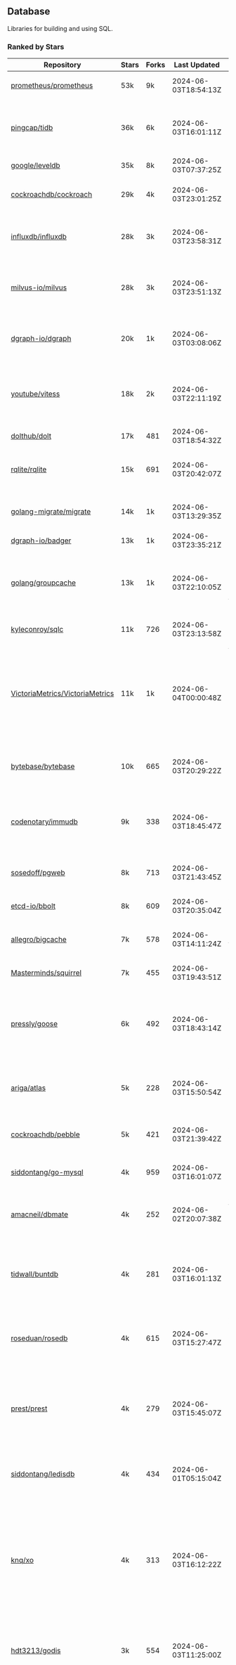 ## Database

Libraries for building and using SQL.

### Ranked by Stars

| Repository | Stars | Forks | Last Updated | Description | 
|------------|-------|-------|--------------|-------------|
| [prometheus/prometheus](https://github.com/prometheus/prometheus) | 53k | 9k | 2024-06-03T18:54:13Z |  Monitoring system and time series database. |
| [pingcap/tidb](https://github.com/pingcap/tidb) | 36k | 6k | 2024-06-03T16:01:11Z |  TiDB is a distributed SQL database. Inspired by the design of Google F1. |
| [google/leveldb](https://github.com/google/leveldb) | 35k | 8k | 2024-06-03T07:37:25Z | key/value database in Go. |
| [cockroachdb/cockroach](https://github.com/cockroachdb/cockroach) | 29k | 4k | 2024-06-03T23:01:25Z |  Scalable, Geo-Replicated, Transactional Datastore. |
| [influxdb/influxdb](https://github.com/influxdb/influxdb) | 28k | 3k | 2024-06-03T23:58:31Z |  Scalable datastore for metrics, events, and real-time analytics. |
| [milvus-io/milvus](https://github.com/milvus-io/milvus) | 28k | 3k | 2024-06-03T23:51:13Z |  Milvus is a vector database for embedding management, analytics and search. |
| [dgraph-io/dgraph](https://github.com/dgraph-io/dgraph) | 20k | 1k | 2024-06-03T03:08:06Z |  Scalable, Distributed, Low Latency, High Throughput Graph Database. |
| [youtube/vitess](https://github.com/youtube/vitess) | 18k | 2k | 2024-06-03T22:11:19Z |  vitess provides servers and tools which facilitate scaling of MySQL databases for large scale web services. |
| [dolthub/dolt](https://github.com/dolthub/dolt) | 17k | 481 | 2024-06-03T18:54:32Z |  Dolt – It's Git for Data. |
| [rqlite/rqlite](https://github.com/rqlite/rqlite) | 15k | 691 | 2024-06-03T20:42:07Z |  The lightweight, distributed, relational database built on SQLite. |
| [golang-migrate/migrate](https://github.com/golang-migrate/migrate) | 14k | 1k | 2024-06-03T13:29:35Z |  Database migrations. CLI and Golang library. |
| [dgraph-io/badger](https://github.com/dgraph-io/badger) | 13k | 1k | 2024-06-03T23:35:21Z |  Fast key-value store in Go. |
| [golang/groupcache](https://github.com/golang/groupcache) | 13k | 1k | 2024-06-03T22:10:05Z |  Groupcache is a caching and cache-filling library, intended as a replacement for memcached in many cases. |
| [kyleconroy/sqlc](https://github.com/kyleconroy/sqlc) | 11k | 726 | 2024-06-03T23:13:58Z |  Generate type-safe code from SQL. |
| [VictoriaMetrics/VictoriaMetrics](https://github.com/VictoriaMetrics/VictoriaMetrics) | 11k | 1k | 2024-06-04T00:00:48Z |  fast, resource-effective and scalable open source time series database. May be used as long-term remote storage for Prometheus. Supports PromQL. |
| [bytebase/bytebase](https://github.com/bytebase/bytebase) | 10k | 665 | 2024-06-03T20:29:22Z |  Safe database schema change and version control for DevOps teams. |
| [codenotary/immudb](https://github.com/codenotary/immudb) | 9k | 338 | 2024-06-03T18:45:47Z |  immudb is a lightweight, high-speed immutable database for systems and applications written in Go. |
| [sosedoff/pgweb](https://github.com/sosedoff/pgweb) | 8k | 713 | 2024-06-03T21:43:45Z |  Web-based PostgreSQL database browser. |
| [etcd-io/bbolt](https://github.com/etcd-io/bbolt) | 8k | 609 | 2024-06-03T20:35:04Z |  An embedded key/value database for Go. |
| [allegro/bigcache](https://github.com/allegro/bigcache) | 7k | 578 | 2024-06-03T14:11:24Z |  Efficient key/value cache for gigabytes of data. |
| [Masterminds/squirrel](https://github.com/Masterminds/squirrel) | 7k | 455 | 2024-06-03T19:43:51Z |  Go library that helps you build SQL queries. |
| [pressly/goose](https://github.com/pressly/goose) | 6k | 492 | 2024-06-03T18:43:14Z |  Database migration tool. You can manage your database's evolution by creating incremental SQL or Go scripts. |
| [ariga/atlas](https://github.com/ariga/atlas) | 5k | 228 | 2024-06-03T15:50:54Z |  A Database Toolkit. A CLI designed to help companies better work with their data. |
| [cockroachdb/pebble](https://github.com/cockroachdb/pebble) | 5k | 421 | 2024-06-03T21:39:42Z |  RocksDB/LevelDB inspired key-value database in Go. |
| [siddontang/go-mysql](https://github.com/siddontang/go-mysql) | 4k | 959 | 2024-06-03T16:01:07Z |  Go toolset to handle MySQL protocol and replication. |
| [amacneil/dbmate](https://github.com/amacneil/dbmate) | 4k | 252 | 2024-06-02T20:07:38Z |  A lightweight, framework-agnostic database migration tool. |
| [tidwall/buntdb](https://github.com/tidwall/buntdb) | 4k | 281 | 2024-06-03T16:01:13Z |  Fast, embeddable, in-memory key/value database for Go with custom indexing and spatial support. |
| [roseduan/rosedb](https://github.com/roseduan/rosedb) | 4k | 615 | 2024-06-03T15:27:47Z |  An embedded k-v database based on LSM+WAL, supports string, list, hash, set, zset. |
| [prest/prest](https://github.com/prest/prest) | 4k | 279 | 2024-06-03T15:45:07Z |  Simplify and accelerate development, ⚡ instant, realtime, high-performance on any Postgres application, existing or new. |
| [siddontang/ledisdb](https://github.com/siddontang/ledisdb) | 4k | 434 | 2024-06-01T05:15:04Z |  Ledisdb is a high performance NoSQL like Redis based on LevelDB. |
| [knq/xo](https://github.com/knq/xo) | 4k | 313 | 2024-06-03T16:12:22Z |  Generate idiomatic Go code for databases based on existing schema definitions or custom queries supporting PostgreSQL, MySQL, SQLite, Oracle, and Microsoft SQL Server. |
| [hdt3213/godis](https://github.com/hdt3213/godis) | 3k | 554 | 2024-06-03T11:25:00Z |  A Golang implemented high-performance Redis server and cluster. |
| [xujiajun/nutsdb](https://github.com/xujiajun/nutsdb) | 3k | 327 | 2024-06-02T11:29:36Z |  Nutsdb is a simple, fast, embeddable, persistent key/value store written in pure Go. It supports fully serializable transactions and many data structures such as list, set, sorted set. |
| [rubenv/sql-migrate](https://github.com/rubenv/sql-migrate) | 3k | 267 | 2024-06-03T01:49:42Z |  Database migration tool. Allows embedding migrations into the application using go-bindata. |
| [lindb/lindb](https://github.com/lindb/lindb) | 3k | 277 | 2024-06-01T00:41:44Z |  LinDB is a scalable, high performance, high availability distributed time series database. |
| [HouzuoGuo/tiedot](https://github.com/HouzuoGuo/tiedot) | 3k | 261 | 2024-05-13T03:34:36Z |  Your NoSQL database powered by Golang. |
| [bluele/gcache](https://github.com/bluele/gcache) | 3k | 266 | 2024-06-02T23:16:45Z |  Cache library with support for expirable Cache, LFU, LRU and ARC. |
| [eko/gocache](https://github.com/eko/gocache) | 2k | 189 | 2024-06-03T01:25:33Z |  A complete Go cache library with multiple stores (memory, memcache, redis, ...), chainable, loadable, metrics cache and more. |
| [doug-martin/goqu](https://github.com/doug-martin/goqu) | 2k | 201 | 2024-05-31T08:22:09Z |  Idiomatic SQL builder and query library. |
| [go-jet/jet](https://github.com/go-jet/jet) | 2k | 108 | 2024-06-03T17:54:37Z |  Framework for writing type-safe SQL queries in Go, with ability to easily convert database query result into desired arbitrary object structure. |
| [muesli/cache2go](https://github.com/muesli/cache2go) | 2k | 515 | 2024-06-03T15:02:51Z |  In-memory key:value cache which supports automatic invalidation based on timeouts. |
| [VictoriaMetrics/fastcache](https://github.com/VictoriaMetrics/fastcache) | 2k | 171 | 2024-06-03T02:25:24Z |  fast thread-safe inmemory cache for big number of entries. Minimizes GC overhead. |
| [flower-corp/lotusdb](https://github.com/flower-corp/lotusdb) | 2k | 175 | 2024-06-02T13:05:59Z |  Fast k/v database compatible with lsm and b+tree. |
| [didi/gendry](https://github.com/didi/gendry) | 2k | 189 | 2024-05-30T13:12:14Z |  Non-invasive SQL builder and powerful data binder. |
| [maypok86/otter](https://github.com/maypok86/otter) | 2k | 35 | 2024-06-03T10:49:05Z |  A high performance lockless cache for Go. Many times faster than Ristretto and friends. |
| [CovenantSQL/CovenantSQL](https://github.com/CovenantSQL/CovenantSQL) | 1k | 151 | 2024-05-29T07:54:59Z |  CovenantSQL is a SQL database on blockchain. |
| [kelindar/column](https://github.com/kelindar/column) | 1k | 56 | 2024-05-29T00:22:02Z |  High-performance, columnar, embeddable in-memory store with bitmap indexing and transactions. |
| [peterbourgon/diskv](https://github.com/peterbourgon/diskv) | 1k | 104 | 2024-06-02T02:49:21Z |  Home-grown disk-backed key-value store. |
| [skeema/skeema](https://github.com/skeema/skeema) | 1k | 111 | 2024-06-02T09:38:42Z |  Pure-SQL schema management system for MySQL, with support for sharding and external online schema change tools. |
| [akrylysov/pogreb](https://github.com/akrylysov/pogreb) | 1k | 89 | 2024-05-27T20:30:38Z |  Embedded key-value store for read-heavy workloads. |
| [Vertamedia/chproxy](https://github.com/Vertamedia/chproxy) | 1k | 253 | 2024-05-30T08:13:52Z |  HTTP proxy for ClickHouse database. |
| [paranoidguy/databunker](https://github.com/paranoidguy/databunker) | 1k | 70 | 2024-05-31T19:35:28Z |  Personally identifiable information (PII) storage service built to comply with GDPR and CCPA. |
| [objectbox/objectbox-go](https://github.com/objectbox/objectbox-go) | 1k | 46 | 2024-06-03T02:54:19Z |  High-performance embedded Object Database (NoSQL) with Go API. |
| [cybertec-postgresql/pg_timetable](https://github.com/cybertec-postgresql/pg_timetable) | 1k | 65 | 2024-06-01T18:19:12Z |  Advanced scheduling for PostgreSQL. |
| [go-gormigrate/gormigrate](https://github.com/go-gormigrate/gormigrate) | 1k | 96 | 2024-05-30T13:51:15Z |  Database schema migration helper for Gorm ORM. |
| [krotik/eliasdb](https://github.com/krotik/eliasdb) | 993 | 49 | 2024-05-22T21:36:34Z |  Dependency-free, transactional graph database with REST API, phrase search and SQL-like query language. |
| [linkedin/goavro](https://github.com/linkedin/goavro) | 957 | 214 | 2024-05-24T13:55:21Z |  A Go package that encodes and decodes Avro data. |
| [couchbase/moss](https://github.com/couchbase/moss) | 947 | 60 | 2024-06-01T22:04:53Z |  Moss is a simple LSM key-value storage engine written in 100% Go. |
| [jellydator/ttlcache](https://github.com/jellydator/ttlcache) | 864 | 114 | 2024-06-03T15:01:46Z |  An in-memory cache with item expiration and generics. |
| [gchaincl/dotsql](https://github.com/gchaincl/dotsql) | 719 | 54 | 2024-06-03T08:58:00Z |  Go library that helps you keep sql files in one place and use them with ease. |
| [go-ozzo/ozzo-dbx](https://github.com/go-ozzo/ozzo-dbx) | 623 | 83 | 2024-05-17T16:44:06Z |  Powerful data retrieval methods as well as DB-agnostic query building capabilities. |
| [ostafen/clover](https://github.com/ostafen/clover) | 618 | 51 | 2024-06-03T13:08:32Z |  A lightweight document-oriented NoSQL database written in pure Golang. |
| [nikepan/clickhouse-bulk](https://github.com/nikepan/clickhouse-bulk) | 465 | 87 | 2024-06-01T14:32:38Z |  Collects small inserts and sends big requests to ClickHouse servers. |
| [jmhodges/levigo](https://github.com/jmhodges/levigo) | 413 | 90 | 2024-05-28T16:59:28Z |  Levigo is a Go wrapper for LevelDB. |
| [rocketlaunchr/dbq](https://github.com/rocketlaunchr/dbq) | 393 | 21 | 2024-05-17T21:00:02Z |  Zero boilerplate database operations for Go. |
| [lqs/sqlingo](https://github.com/lqs/sqlingo) | 375 | 28 | 2024-06-03T04:02:11Z |  A lightweight DSL to build SQL in Go. |
| [recoilme/pudge](https://github.com/recoilme/pudge) | 364 | 33 | 2024-05-31T08:33:42Z |  Fast and simple key/value store written using Go's standard library. |
| [faabiosr/cachego](https://github.com/faabiosr/cachego) | 361 | 24 | 2024-06-01T19:27:40Z |  Golang Cache component for multiple drivers. |
| [HDT3213/rdb](https://github.com/HDT3213/rdb) | 354 | 73 | 2024-05-30T14:34:24Z |  Redis RDB file parser for secondary development and memory analysis. |
| [elgris/sqrl](https://github.com/elgris/sqrl) | 272 | 38 | 2024-05-22T09:36:32Z |  SQL query builder, fork of Squirrel with improved performance. |
| [chrislusf/vasto](https://github.com/chrislusf/vasto) | 259 | 30 | 2024-05-26T01:48:04Z |  A distributed high-performance key-value store. On Disk. Eventual consistent. HA. Able to grow or shrink without service interruption. |
| [Yiling-J/theine-go](https://github.com/Yiling-J/theine-go) | 229 | 12 | 2024-05-31T22:19:25Z |  High performance, near optimal in-memory cache with proactive TTL expiration and generics. |
| [dtm-labs/dtf](https://github.com/dtm-labs/dtf) | 213 | 30 | 2024-04-17T12:13:28Z |  A distributed transaction manager. Support XA, TCC, SAGA, Reliable Messages. |
| [fern4lvarez/piladb](https://github.com/fern4lvarez/piladb) | 204 | 22 | 2024-04-26T23:31:32Z |  Lightweight RESTful database engine based on stack data structures. |
| [bokwoon95/go-structured-query](https://github.com/bokwoon95/go-structured-query) | 195 | 11 | 2023-12-04T23:16:41Z |  Type-safe SQL builder and struct mapper for Go. |
| [knocknote/octillery](https://github.com/knocknote/octillery) | 190 | 30 | 2024-05-17T21:01:27Z |  Go package for sharding databases ( Supports every ORM or raw SQL ). |
| [wesql/wescale](https://github.com/wesql/wescale) | 188 | 8 | 2024-05-31T10:32:56Z |  WeScale is a database proxy designed to enhance the scalability, performance, security, and resilience of your applications. |
| [akyoto/cache](https://github.com/akyoto/cache) | 176 | 21 | 2024-06-03T02:05:04Z |  In-memory key:value store with expiration time, 0 dependencies, <100 LoC, 100% coverage. |
| [lopezator/migrator](https://github.com/lopezator/migrator) | 167 | 18 | 2024-05-10T12:35:59Z |  Dead simple Go database migration library. |
| [arthurkushman/buildsqlx](https://github.com/arthurkushman/buildsqlx) | 152 | 16 | 2024-05-20T04:57:02Z |  Go database query builder library for PostgreSQL. |
| [amit-davidson/LibraDB](https://github.com/amit-davidson/LibraDB) | 151 | 17 | 2024-05-26T18:45:44Z |  LibraDB is a simple database with less than 1000 lines of code for learning. |
| [iwanbk/bcache](https://github.com/iwanbk/bcache) | 147 | 18 | 2024-05-17T07:07:52Z |  Eventually consistent distributed in-memory cache Go library. |
| [GuiaBolso/darwin](https://github.com/GuiaBolso/darwin) | 144 | 34 | 2024-06-03T01:49:44Z |  Database schema evolution library for Go. |
| [leporo/sqlf](https://github.com/leporo/sqlf) | 141 | 12 | 2024-05-24T08:11:15Z |  Fast SQL query builder. |
| [rocketlaunchr/remember-go](https://github.com/rocketlaunchr/remember-go) | 138 | 8 | 2024-04-27T23:46:36Z |  A universal interface for caching slow database queries (backed by redis, memcached, ristretto, or in-memory). |
| [nullism/bqb](https://github.com/nullism/bqb) | 132 | 10 | 2024-05-29T08:09:47Z |  Lightweight and easy to learn query builder. |
| [viney-shih/go-cache](https://github.com/viney-shih/go-cache) | 130 | 9 | 2024-06-02T22:51:11Z |  A flexible multi-layer Go caching library to deal with in-memory and shared cache by adopting Cache-Aside pattern. |
| [galeone/igor](https://github.com/galeone/igor) | 123 | 4 | 2024-04-13T13:55:16Z |  Abstraction layer for PostgreSQL that supports advanced functionality and uses gorm-like syntax. |
| [unit-io/unitdb](https://github.com/unit-io/unitdb) | 118 | 10 | 2024-05-03T13:01:20Z |  Fast timeseries database for IoT, realtime messaging applications. Access unitdb with pubsub over tcp or websocket using github.com/unit-io/unitd application. |
| [erni27/imcache](https://github.com/erni27/imcache) | 117 | 4 | 2024-05-23T07:50:44Z |  A generic in-memory cache Go library. It supports expiration, sliding expiration, max entries limit, eviction callbacks and sharding. |
| [elastic/go-freelru](https://github.com/elastic/go-freelru) | 115 | 9 | 2024-06-03T15:03:39Z | A GC-less, fast and generic LRU hashmap library with optional locking, sharding, eviction and expiration. |
| [sj14/dbbench](https://github.com/sj14/dbbench) | 97 | 17 | 2024-05-29T06:35:15Z |  Database benchmarking tool with support for several databases and scripts. |
| [OrlovEvgeny/go-mcache](https://github.com/OrlovEvgeny/go-mcache) | 94 | 16 | 2024-06-03T15:01:24Z |  Fast in-memory key:value store/cache library. Pointer caches. |
| [cristalhq/builq](https://github.com/cristalhq/builq) | 89 | 3 | 2024-05-08T10:43:34Z |  Easily build SQL queries in Go. |
| [jameycribbs/hare](https://github.com/jameycribbs/hare) | 89 | 10 | 2024-04-28T07:34:10Z |  A simple database management system that stores each table as a text file of line-delimited JSON. |
| [robinjoseph08/go-pg-migrations](https://github.com/robinjoseph08/go-pg-migrations) | 84 | 21 | 2024-01-08T01:51:54Z |  A Go package to help write migrations with go-pg/pg. |
| [sunary/sqlize](https://github.com/sunary/sqlize) | 83 | 10 | 2024-05-21T06:02:50Z |  Database migration generator. Allows generate sql migration from model and existing sql by differ them. |
| [zekroTJA/timedmap](https://github.com/zekroTJA/timedmap) | 70 | 10 | 2024-05-10T07:40:51Z |  Map with expiring key-value pairs. |
| [jamf/regatta](https://github.com/jamf/regatta) | 62 | 5 | 2024-06-03T08:24:19Z |  Fast, simple, geo-distributed KV store built for cloud native era. |
| [liweiyi88/onedump](https://github.com/liweiyi88/onedump) | 60 | 7 | 2024-05-28T14:43:27Z |  Database backup from different drivers to different destinations with one command and configuration. |
| [codingsince1985/couchcache](https://github.com/codingsince1985/couchcache) | 60 | 6 | 2023-06-09T07:54:33Z |  RESTful caching micro-service backed by Couchbase server. |
| [xujiajun/godbal](https://github.com/xujiajun/godbal) | 59 | 29 | 2024-02-03T19:00:49Z |  Database Abstraction Layer (dbal) for go. Support SQL builder and get result easily. |
| [khezen/avro](https://github.com/khezen/avro) | 45 | 10 | 2023-12-26T03:15:31Z |  Discover SQL schemas and convert them to AVRO schemas. Query SQL records into AVRO bytes. |
| [oaStuff/clusteredBigCache](https://github.com/oaStuff/clusteredBigCache) | 44 | 5 | 2023-11-01T01:52:19Z |  BigCache with clustering support and individual item expiration. |
| [floatdrop/2q](https://github.com/floatdrop/2q) | 37 | 4 | 2024-05-14T02:33:56Z |  2Q in-memory cache implementation. |
| [claygod/coffer](https://github.com/claygod/coffer) | 37 | 5 | 2024-02-07T10:47:23Z |  Simple ACID key-value database that supports transactions. |
| [HnH/qry](https://github.com/HnH/qry) | 35 | 6 | 2024-02-27T10:37:40Z |  Tool that generates constants from files with raw SQL queries. |
| [hexdigest/prep](https://github.com/hexdigest/prep) | 32 | 5 | 2024-03-07T22:59:58Z |  Use prepared SQL statements without changing your code. |
| [adlio/schema](https://github.com/adlio/schema) | 30 | 3 | 2024-04-21T18:32:01Z |  Library to embed schema migrations for database/sql-compatible databases inside your Go binaries. |
| [twharmon/gosql](https://github.com/twharmon/gosql) | 30 | 2 | 2024-02-02T19:53:16Z |  SQL Query builder with better null values support. |
| [RichardKnop/go-fixtures](https://github.com/RichardKnop/go-fixtures) | 28 | 11 | 2023-09-08T17:05:02Z |  Django style fixtures for Golang's excellent built-in database/sql library. |
| [codingconcepts/dg](https://github.com/codingconcepts/dg) | 25 | 0 | 2024-05-28T14:59:47Z |  A fast data generator that produces CSV files from generated relational data. |
| [larapulse/migrator](https://github.com/larapulse/migrator) | 25 | 4 | 2024-05-19T07:31:13Z |  MySQL database migrator designed to run migrations to your features and manage database schema update with intuitive go code. |
| [rafaeljesus/tempdb](https://github.com/rafaeljesus/tempdb) | 19 | 3 | 2024-04-18T14:17:05Z |  Key-value store for temporary items. |
| [andizzle/rwdb](https://github.com/andizzle/rwdb) | 18 | 2 | 2023-05-02T21:55:01Z |  rwdb provides read replica capability for multiple database servers setup. |
| [motrboat/hotcoal](https://github.com/motrboat/hotcoal) | 16 | 1 | 2024-05-17T20:58:00Z |  Secure your handcrafted SQL against injection. |
| [muir/libschema](https://github.com/muir/libschema) | 14 | 5 | 2024-01-14T00:02:24Z |  Define your migrations separately in each library. Migrations for open source libraries. MySQL & PostgreSQL. |
| [bartventer/gorm-multitenancy](https://github.com/bartventer/gorm-multitenancy) | 13 | 1 | 2024-06-03T13:28:24Z |  Multi-tenancy support for GORM managed databases. |
| [Kachit/gorm-seeder](https://github.com/Kachit/gorm-seeder) | 13 | 1 | 2024-01-30T11:33:09Z |  Simple database seeder for Gorm ORM. |
| [pupizoid/ormlite](https://github.com/pupizoid/ormlite) | 13 | 3 | 2024-03-06T20:01:55Z |  Lightweight package containing some ORM-like features and helpers for sqlite databases. |
| [twharmon/dynago](https://github.com/twharmon/dynago) | 12 | 0 | 2024-03-26T11:56:26Z |  Simplify working with AWS DynamoDB. |
| [ulovecode/gdcache](https://github.com/ulovecode/gdcache) | 12 | 2 | 2024-01-18T05:02:20Z |  A pure non-intrusive cache library implemented by golang, you can use it to implement your own distributed cache. |
| [lawzava/go-pg-migrate](https://github.com/lawzava/go-pg-migrate) | 10 | 3 | 2024-01-24T05:10:53Z |  CLI-friendly package for go-pg migrations management. |
| [no-src/nscache](https://github.com/no-src/nscache) | 10 | 0 | 2024-06-02T16:41:19Z |  A Go caching framework that supports multiple data source drivers. |
| [cheshir/ttlcache](https://github.com/cheshir/ttlcache) | 9 | 8 | 2023-03-26T17:03:11Z |  In-memory key value storage with TTL for each record. |
| [oracle/coherence-go-client](https://github.com/oracle/coherence-go-client) | 9 | 3 | 2024-06-03T15:03:19Z |  Full implementation of Oracle Coherence cache API for Go applications using gRPC as network transport. |
| [rafaelespinoza/godfish](https://github.com/rafaelespinoza/godfish) | 7 | 1 | 2024-02-19T14:34:49Z |  Database migration manager, works with native query language. Support for cassandra, mysql, postgres, sqlite3. |
| [go-the-way/sg](https://github.com/go-the-way/sg) | 6 | 0 | 2024-05-10T21:55:52Z |  A SQL Gen for generating standard SQLs(supports: CRUD) written in Go. |
| [yuseferi/gocache](https://github.com/yuseferi/gocache) | 5 | 0 | 2024-01-07T00:34:13Z |  A data race free Go ache library with high performance and auto pruge functionality |
| [/](https://github.com/gobuffalo/pop/tree/master/soda) | 0 | 0 | 0001-01-01T00:00:00Z |  Database migration, creation, ORM, etc... for MySQL, PostgreSQL, and SQLite. |

### Ranked by Forks

| Repository | Stars | Forks | Last Updated | Description | 
|------------|-------|-------|--------------|-------------|
| [prometheus/prometheus](https://github.com/prometheus/prometheus) | 53k | 9k | 2024-06-03T18:54:13Z |  Monitoring system and time series database. |
| [google/leveldb](https://github.com/google/leveldb) | 35k | 8k | 2024-06-03T07:37:25Z | key/value database in Go. |
| [pingcap/tidb](https://github.com/pingcap/tidb) | 36k | 6k | 2024-06-03T16:01:11Z |  TiDB is a distributed SQL database. Inspired by the design of Google F1. |
| [cockroachdb/cockroach](https://github.com/cockroachdb/cockroach) | 29k | 4k | 2024-06-03T23:01:25Z |  Scalable, Geo-Replicated, Transactional Datastore. |
| [influxdb/influxdb](https://github.com/influxdb/influxdb) | 28k | 3k | 2024-06-03T23:58:31Z |  Scalable datastore for metrics, events, and real-time analytics. |
| [milvus-io/milvus](https://github.com/milvus-io/milvus) | 28k | 3k | 2024-06-03T23:51:13Z |  Milvus is a vector database for embedding management, analytics and search. |
| [youtube/vitess](https://github.com/youtube/vitess) | 18k | 2k | 2024-06-03T22:11:19Z |  vitess provides servers and tools which facilitate scaling of MySQL databases for large scale web services. |
| [dgraph-io/dgraph](https://github.com/dgraph-io/dgraph) | 20k | 1k | 2024-06-03T03:08:06Z |  Scalable, Distributed, Low Latency, High Throughput Graph Database. |
| [golang/groupcache](https://github.com/golang/groupcache) | 13k | 1k | 2024-06-03T22:10:05Z |  Groupcache is a caching and cache-filling library, intended as a replacement for memcached in many cases. |
| [golang-migrate/migrate](https://github.com/golang-migrate/migrate) | 14k | 1k | 2024-06-03T13:29:35Z |  Database migrations. CLI and Golang library. |
| [dgraph-io/badger](https://github.com/dgraph-io/badger) | 13k | 1k | 2024-06-03T23:35:21Z |  Fast key-value store in Go. |
| [VictoriaMetrics/VictoriaMetrics](https://github.com/VictoriaMetrics/VictoriaMetrics) | 11k | 1k | 2024-06-04T00:00:48Z |  fast, resource-effective and scalable open source time series database. May be used as long-term remote storage for Prometheus. Supports PromQL. |
| [siddontang/go-mysql](https://github.com/siddontang/go-mysql) | 4k | 959 | 2024-06-03T16:01:07Z |  Go toolset to handle MySQL protocol and replication. |
| [kyleconroy/sqlc](https://github.com/kyleconroy/sqlc) | 11k | 726 | 2024-06-03T23:13:58Z |  Generate type-safe code from SQL. |
| [sosedoff/pgweb](https://github.com/sosedoff/pgweb) | 8k | 713 | 2024-06-03T21:43:45Z |  Web-based PostgreSQL database browser. |
| [rqlite/rqlite](https://github.com/rqlite/rqlite) | 15k | 691 | 2024-06-03T20:42:07Z |  The lightweight, distributed, relational database built on SQLite. |
| [bytebase/bytebase](https://github.com/bytebase/bytebase) | 10k | 665 | 2024-06-03T20:29:22Z |  Safe database schema change and version control for DevOps teams. |
| [roseduan/rosedb](https://github.com/roseduan/rosedb) | 4k | 615 | 2024-06-03T15:27:47Z |  An embedded k-v database based on LSM+WAL, supports string, list, hash, set, zset. |
| [etcd-io/bbolt](https://github.com/etcd-io/bbolt) | 8k | 609 | 2024-06-03T20:35:04Z |  An embedded key/value database for Go. |
| [allegro/bigcache](https://github.com/allegro/bigcache) | 7k | 578 | 2024-06-03T14:11:24Z |  Efficient key/value cache for gigabytes of data. |
| [hdt3213/godis](https://github.com/hdt3213/godis) | 3k | 554 | 2024-06-03T11:25:00Z |  A Golang implemented high-performance Redis server and cluster. |
| [muesli/cache2go](https://github.com/muesli/cache2go) | 2k | 515 | 2024-06-03T15:02:51Z |  In-memory key:value cache which supports automatic invalidation based on timeouts. |
| [pressly/goose](https://github.com/pressly/goose) | 6k | 492 | 2024-06-03T18:43:14Z |  Database migration tool. You can manage your database's evolution by creating incremental SQL or Go scripts. |
| [dolthub/dolt](https://github.com/dolthub/dolt) | 17k | 481 | 2024-06-03T18:54:32Z |  Dolt – It's Git for Data. |
| [Masterminds/squirrel](https://github.com/Masterminds/squirrel) | 7k | 455 | 2024-06-03T19:43:51Z |  Go library that helps you build SQL queries. |
| [siddontang/ledisdb](https://github.com/siddontang/ledisdb) | 4k | 434 | 2024-06-01T05:15:04Z |  Ledisdb is a high performance NoSQL like Redis based on LevelDB. |
| [cockroachdb/pebble](https://github.com/cockroachdb/pebble) | 5k | 421 | 2024-06-03T21:39:42Z |  RocksDB/LevelDB inspired key-value database in Go. |
| [codenotary/immudb](https://github.com/codenotary/immudb) | 9k | 338 | 2024-06-03T18:45:47Z |  immudb is a lightweight, high-speed immutable database for systems and applications written in Go. |
| [xujiajun/nutsdb](https://github.com/xujiajun/nutsdb) | 3k | 327 | 2024-06-02T11:29:36Z |  Nutsdb is a simple, fast, embeddable, persistent key/value store written in pure Go. It supports fully serializable transactions and many data structures such as list, set, sorted set. |
| [knq/xo](https://github.com/knq/xo) | 4k | 313 | 2024-06-03T16:12:22Z |  Generate idiomatic Go code for databases based on existing schema definitions or custom queries supporting PostgreSQL, MySQL, SQLite, Oracle, and Microsoft SQL Server. |
| [tidwall/buntdb](https://github.com/tidwall/buntdb) | 4k | 281 | 2024-06-03T16:01:13Z |  Fast, embeddable, in-memory key/value database for Go with custom indexing and spatial support. |
| [prest/prest](https://github.com/prest/prest) | 4k | 279 | 2024-06-03T15:45:07Z |  Simplify and accelerate development, ⚡ instant, realtime, high-performance on any Postgres application, existing or new. |
| [lindb/lindb](https://github.com/lindb/lindb) | 3k | 277 | 2024-06-01T00:41:44Z |  LinDB is a scalable, high performance, high availability distributed time series database. |
| [rubenv/sql-migrate](https://github.com/rubenv/sql-migrate) | 3k | 267 | 2024-06-03T01:49:42Z |  Database migration tool. Allows embedding migrations into the application using go-bindata. |
| [bluele/gcache](https://github.com/bluele/gcache) | 3k | 266 | 2024-06-02T23:16:45Z |  Cache library with support for expirable Cache, LFU, LRU and ARC. |
| [HouzuoGuo/tiedot](https://github.com/HouzuoGuo/tiedot) | 3k | 261 | 2024-05-13T03:34:36Z |  Your NoSQL database powered by Golang. |
| [Vertamedia/chproxy](https://github.com/Vertamedia/chproxy) | 1k | 253 | 2024-05-30T08:13:52Z |  HTTP proxy for ClickHouse database. |
| [amacneil/dbmate](https://github.com/amacneil/dbmate) | 4k | 252 | 2024-06-02T20:07:38Z |  A lightweight, framework-agnostic database migration tool. |
| [ariga/atlas](https://github.com/ariga/atlas) | 5k | 228 | 2024-06-03T15:50:54Z |  A Database Toolkit. A CLI designed to help companies better work with their data. |
| [linkedin/goavro](https://github.com/linkedin/goavro) | 957 | 214 | 2024-05-24T13:55:21Z |  A Go package that encodes and decodes Avro data. |
| [doug-martin/goqu](https://github.com/doug-martin/goqu) | 2k | 201 | 2024-05-31T08:22:09Z |  Idiomatic SQL builder and query library. |
| [eko/gocache](https://github.com/eko/gocache) | 2k | 189 | 2024-06-03T01:25:33Z |  A complete Go cache library with multiple stores (memory, memcache, redis, ...), chainable, loadable, metrics cache and more. |
| [didi/gendry](https://github.com/didi/gendry) | 2k | 189 | 2024-05-30T13:12:14Z |  Non-invasive SQL builder and powerful data binder. |
| [flower-corp/lotusdb](https://github.com/flower-corp/lotusdb) | 2k | 175 | 2024-06-02T13:05:59Z |  Fast k/v database compatible with lsm and b+tree. |
| [VictoriaMetrics/fastcache](https://github.com/VictoriaMetrics/fastcache) | 2k | 171 | 2024-06-03T02:25:24Z |  fast thread-safe inmemory cache for big number of entries. Minimizes GC overhead. |
| [CovenantSQL/CovenantSQL](https://github.com/CovenantSQL/CovenantSQL) | 1k | 151 | 2024-05-29T07:54:59Z |  CovenantSQL is a SQL database on blockchain. |
| [jellydator/ttlcache](https://github.com/jellydator/ttlcache) | 864 | 114 | 2024-06-03T15:01:46Z |  An in-memory cache with item expiration and generics. |
| [skeema/skeema](https://github.com/skeema/skeema) | 1k | 111 | 2024-06-02T09:38:42Z |  Pure-SQL schema management system for MySQL, with support for sharding and external online schema change tools. |
| [go-jet/jet](https://github.com/go-jet/jet) | 2k | 108 | 2024-06-03T17:54:37Z |  Framework for writing type-safe SQL queries in Go, with ability to easily convert database query result into desired arbitrary object structure. |
| [peterbourgon/diskv](https://github.com/peterbourgon/diskv) | 1k | 104 | 2024-06-02T02:49:21Z |  Home-grown disk-backed key-value store. |
| [go-gormigrate/gormigrate](https://github.com/go-gormigrate/gormigrate) | 1k | 96 | 2024-05-30T13:51:15Z |  Database schema migration helper for Gorm ORM. |
| [jmhodges/levigo](https://github.com/jmhodges/levigo) | 413 | 90 | 2024-05-28T16:59:28Z |  Levigo is a Go wrapper for LevelDB. |
| [akrylysov/pogreb](https://github.com/akrylysov/pogreb) | 1k | 89 | 2024-05-27T20:30:38Z |  Embedded key-value store for read-heavy workloads. |
| [nikepan/clickhouse-bulk](https://github.com/nikepan/clickhouse-bulk) | 465 | 87 | 2024-06-01T14:32:38Z |  Collects small inserts and sends big requests to ClickHouse servers. |
| [go-ozzo/ozzo-dbx](https://github.com/go-ozzo/ozzo-dbx) | 623 | 83 | 2024-05-17T16:44:06Z |  Powerful data retrieval methods as well as DB-agnostic query building capabilities. |
| [HDT3213/rdb](https://github.com/HDT3213/rdb) | 354 | 73 | 2024-05-30T14:34:24Z |  Redis RDB file parser for secondary development and memory analysis. |
| [paranoidguy/databunker](https://github.com/paranoidguy/databunker) | 1k | 70 | 2024-05-31T19:35:28Z |  Personally identifiable information (PII) storage service built to comply with GDPR and CCPA. |
| [cybertec-postgresql/pg_timetable](https://github.com/cybertec-postgresql/pg_timetable) | 1k | 65 | 2024-06-01T18:19:12Z |  Advanced scheduling for PostgreSQL. |
| [couchbase/moss](https://github.com/couchbase/moss) | 947 | 60 | 2024-06-01T22:04:53Z |  Moss is a simple LSM key-value storage engine written in 100% Go. |
| [kelindar/column](https://github.com/kelindar/column) | 1k | 56 | 2024-05-29T00:22:02Z |  High-performance, columnar, embeddable in-memory store with bitmap indexing and transactions. |
| [gchaincl/dotsql](https://github.com/gchaincl/dotsql) | 719 | 54 | 2024-06-03T08:58:00Z |  Go library that helps you keep sql files in one place and use them with ease. |
| [ostafen/clover](https://github.com/ostafen/clover) | 618 | 51 | 2024-06-03T13:08:32Z |  A lightweight document-oriented NoSQL database written in pure Golang. |
| [krotik/eliasdb](https://github.com/krotik/eliasdb) | 993 | 49 | 2024-05-22T21:36:34Z |  Dependency-free, transactional graph database with REST API, phrase search and SQL-like query language. |
| [objectbox/objectbox-go](https://github.com/objectbox/objectbox-go) | 1k | 46 | 2024-06-03T02:54:19Z |  High-performance embedded Object Database (NoSQL) with Go API. |
| [elgris/sqrl](https://github.com/elgris/sqrl) | 272 | 38 | 2024-05-22T09:36:32Z |  SQL query builder, fork of Squirrel with improved performance. |
| [maypok86/otter](https://github.com/maypok86/otter) | 2k | 35 | 2024-06-03T10:49:05Z |  A high performance lockless cache for Go. Many times faster than Ristretto and friends. |
| [GuiaBolso/darwin](https://github.com/GuiaBolso/darwin) | 144 | 34 | 2024-06-03T01:49:44Z |  Database schema evolution library for Go. |
| [recoilme/pudge](https://github.com/recoilme/pudge) | 364 | 33 | 2024-05-31T08:33:42Z |  Fast and simple key/value store written using Go's standard library. |
| [dtm-labs/dtf](https://github.com/dtm-labs/dtf) | 213 | 30 | 2024-04-17T12:13:28Z |  A distributed transaction manager. Support XA, TCC, SAGA, Reliable Messages. |
| [chrislusf/vasto](https://github.com/chrislusf/vasto) | 259 | 30 | 2024-05-26T01:48:04Z |  A distributed high-performance key-value store. On Disk. Eventual consistent. HA. Able to grow or shrink without service interruption. |
| [knocknote/octillery](https://github.com/knocknote/octillery) | 190 | 30 | 2024-05-17T21:01:27Z |  Go package for sharding databases ( Supports every ORM or raw SQL ). |
| [xujiajun/godbal](https://github.com/xujiajun/godbal) | 59 | 29 | 2024-02-03T19:00:49Z |  Database Abstraction Layer (dbal) for go. Support SQL builder and get result easily. |
| [lqs/sqlingo](https://github.com/lqs/sqlingo) | 375 | 28 | 2024-06-03T04:02:11Z |  A lightweight DSL to build SQL in Go. |
| [faabiosr/cachego](https://github.com/faabiosr/cachego) | 361 | 24 | 2024-06-01T19:27:40Z |  Golang Cache component for multiple drivers. |
| [fern4lvarez/piladb](https://github.com/fern4lvarez/piladb) | 204 | 22 | 2024-04-26T23:31:32Z |  Lightweight RESTful database engine based on stack data structures. |
| [robinjoseph08/go-pg-migrations](https://github.com/robinjoseph08/go-pg-migrations) | 84 | 21 | 2024-01-08T01:51:54Z |  A Go package to help write migrations with go-pg/pg. |
| [akyoto/cache](https://github.com/akyoto/cache) | 176 | 21 | 2024-06-03T02:05:04Z |  In-memory key:value store with expiration time, 0 dependencies, <100 LoC, 100% coverage. |
| [rocketlaunchr/dbq](https://github.com/rocketlaunchr/dbq) | 393 | 21 | 2024-05-17T21:00:02Z |  Zero boilerplate database operations for Go. |
| [lopezator/migrator](https://github.com/lopezator/migrator) | 167 | 18 | 2024-05-10T12:35:59Z |  Dead simple Go database migration library. |
| [iwanbk/bcache](https://github.com/iwanbk/bcache) | 147 | 18 | 2024-05-17T07:07:52Z |  Eventually consistent distributed in-memory cache Go library. |
| [sj14/dbbench](https://github.com/sj14/dbbench) | 97 | 17 | 2024-05-29T06:35:15Z |  Database benchmarking tool with support for several databases and scripts. |
| [amit-davidson/LibraDB](https://github.com/amit-davidson/LibraDB) | 151 | 17 | 2024-05-26T18:45:44Z |  LibraDB is a simple database with less than 1000 lines of code for learning. |
| [OrlovEvgeny/go-mcache](https://github.com/OrlovEvgeny/go-mcache) | 94 | 16 | 2024-06-03T15:01:24Z |  Fast in-memory key:value store/cache library. Pointer caches. |
| [arthurkushman/buildsqlx](https://github.com/arthurkushman/buildsqlx) | 152 | 16 | 2024-05-20T04:57:02Z |  Go database query builder library for PostgreSQL. |
| [leporo/sqlf](https://github.com/leporo/sqlf) | 141 | 12 | 2024-05-24T08:11:15Z |  Fast SQL query builder. |
| [Yiling-J/theine-go](https://github.com/Yiling-J/theine-go) | 229 | 12 | 2024-05-31T22:19:25Z |  High performance, near optimal in-memory cache with proactive TTL expiration and generics. |
| [RichardKnop/go-fixtures](https://github.com/RichardKnop/go-fixtures) | 28 | 11 | 2023-09-08T17:05:02Z |  Django style fixtures for Golang's excellent built-in database/sql library. |
| [bokwoon95/go-structured-query](https://github.com/bokwoon95/go-structured-query) | 195 | 11 | 2023-12-04T23:16:41Z |  Type-safe SQL builder and struct mapper for Go. |
| [nullism/bqb](https://github.com/nullism/bqb) | 132 | 10 | 2024-05-29T08:09:47Z |  Lightweight and easy to learn query builder. |
| [khezen/avro](https://github.com/khezen/avro) | 45 | 10 | 2023-12-26T03:15:31Z |  Discover SQL schemas and convert them to AVRO schemas. Query SQL records into AVRO bytes. |
| [jameycribbs/hare](https://github.com/jameycribbs/hare) | 89 | 10 | 2024-04-28T07:34:10Z |  A simple database management system that stores each table as a text file of line-delimited JSON. |
| [unit-io/unitdb](https://github.com/unit-io/unitdb) | 118 | 10 | 2024-05-03T13:01:20Z |  Fast timeseries database for IoT, realtime messaging applications. Access unitdb with pubsub over tcp or websocket using github.com/unit-io/unitd application. |
| [zekroTJA/timedmap](https://github.com/zekroTJA/timedmap) | 70 | 10 | 2024-05-10T07:40:51Z |  Map with expiring key-value pairs. |
| [sunary/sqlize](https://github.com/sunary/sqlize) | 83 | 10 | 2024-05-21T06:02:50Z |  Database migration generator. Allows generate sql migration from model and existing sql by differ them. |
| [viney-shih/go-cache](https://github.com/viney-shih/go-cache) | 130 | 9 | 2024-06-02T22:51:11Z |  A flexible multi-layer Go caching library to deal with in-memory and shared cache by adopting Cache-Aside pattern. |
| [elastic/go-freelru](https://github.com/elastic/go-freelru) | 115 | 9 | 2024-06-03T15:03:39Z | A GC-less, fast and generic LRU hashmap library with optional locking, sharding, eviction and expiration. |
| [rocketlaunchr/remember-go](https://github.com/rocketlaunchr/remember-go) | 138 | 8 | 2024-04-27T23:46:36Z |  A universal interface for caching slow database queries (backed by redis, memcached, ristretto, or in-memory). |
| [wesql/wescale](https://github.com/wesql/wescale) | 188 | 8 | 2024-05-31T10:32:56Z |  WeScale is a database proxy designed to enhance the scalability, performance, security, and resilience of your applications. |
| [cheshir/ttlcache](https://github.com/cheshir/ttlcache) | 9 | 8 | 2023-03-26T17:03:11Z |  In-memory key value storage with TTL for each record. |
| [liweiyi88/onedump](https://github.com/liweiyi88/onedump) | 60 | 7 | 2024-05-28T14:43:27Z |  Database backup from different drivers to different destinations with one command and configuration. |
| [codingsince1985/couchcache](https://github.com/codingsince1985/couchcache) | 60 | 6 | 2023-06-09T07:54:33Z |  RESTful caching micro-service backed by Couchbase server. |
| [HnH/qry](https://github.com/HnH/qry) | 35 | 6 | 2024-02-27T10:37:40Z |  Tool that generates constants from files with raw SQL queries. |
| [oaStuff/clusteredBigCache](https://github.com/oaStuff/clusteredBigCache) | 44 | 5 | 2023-11-01T01:52:19Z |  BigCache with clustering support and individual item expiration. |
| [claygod/coffer](https://github.com/claygod/coffer) | 37 | 5 | 2024-02-07T10:47:23Z |  Simple ACID key-value database that supports transactions. |
| [hexdigest/prep](https://github.com/hexdigest/prep) | 32 | 5 | 2024-03-07T22:59:58Z |  Use prepared SQL statements without changing your code. |
| [jamf/regatta](https://github.com/jamf/regatta) | 62 | 5 | 2024-06-03T08:24:19Z |  Fast, simple, geo-distributed KV store built for cloud native era. |
| [muir/libschema](https://github.com/muir/libschema) | 14 | 5 | 2024-01-14T00:02:24Z |  Define your migrations separately in each library. Migrations for open source libraries. MySQL & PostgreSQL. |
| [larapulse/migrator](https://github.com/larapulse/migrator) | 25 | 4 | 2024-05-19T07:31:13Z |  MySQL database migrator designed to run migrations to your features and manage database schema update with intuitive go code. |
| [floatdrop/2q](https://github.com/floatdrop/2q) | 37 | 4 | 2024-05-14T02:33:56Z |  2Q in-memory cache implementation. |
| [galeone/igor](https://github.com/galeone/igor) | 123 | 4 | 2024-04-13T13:55:16Z |  Abstraction layer for PostgreSQL that supports advanced functionality and uses gorm-like syntax. |
| [erni27/imcache](https://github.com/erni27/imcache) | 117 | 4 | 2024-05-23T07:50:44Z |  A generic in-memory cache Go library. It supports expiration, sliding expiration, max entries limit, eviction callbacks and sharding. |
| [pupizoid/ormlite](https://github.com/pupizoid/ormlite) | 13 | 3 | 2024-03-06T20:01:55Z |  Lightweight package containing some ORM-like features and helpers for sqlite databases. |
| [cristalhq/builq](https://github.com/cristalhq/builq) | 89 | 3 | 2024-05-08T10:43:34Z |  Easily build SQL queries in Go. |
| [rafaeljesus/tempdb](https://github.com/rafaeljesus/tempdb) | 19 | 3 | 2024-04-18T14:17:05Z |  Key-value store for temporary items. |
| [oracle/coherence-go-client](https://github.com/oracle/coherence-go-client) | 9 | 3 | 2024-06-03T15:03:19Z |  Full implementation of Oracle Coherence cache API for Go applications using gRPC as network transport. |
| [adlio/schema](https://github.com/adlio/schema) | 30 | 3 | 2024-04-21T18:32:01Z |  Library to embed schema migrations for database/sql-compatible databases inside your Go binaries. |
| [lawzava/go-pg-migrate](https://github.com/lawzava/go-pg-migrate) | 10 | 3 | 2024-01-24T05:10:53Z |  CLI-friendly package for go-pg migrations management. |
| [twharmon/gosql](https://github.com/twharmon/gosql) | 30 | 2 | 2024-02-02T19:53:16Z |  SQL Query builder with better null values support. |
| [ulovecode/gdcache](https://github.com/ulovecode/gdcache) | 12 | 2 | 2024-01-18T05:02:20Z |  A pure non-intrusive cache library implemented by golang, you can use it to implement your own distributed cache. |
| [andizzle/rwdb](https://github.com/andizzle/rwdb) | 18 | 2 | 2023-05-02T21:55:01Z |  rwdb provides read replica capability for multiple database servers setup. |
| [Kachit/gorm-seeder](https://github.com/Kachit/gorm-seeder) | 13 | 1 | 2024-01-30T11:33:09Z |  Simple database seeder for Gorm ORM. |
| [bartventer/gorm-multitenancy](https://github.com/bartventer/gorm-multitenancy) | 13 | 1 | 2024-06-03T13:28:24Z |  Multi-tenancy support for GORM managed databases. |
| [motrboat/hotcoal](https://github.com/motrboat/hotcoal) | 16 | 1 | 2024-05-17T20:58:00Z |  Secure your handcrafted SQL against injection. |
| [rafaelespinoza/godfish](https://github.com/rafaelespinoza/godfish) | 7 | 1 | 2024-02-19T14:34:49Z |  Database migration manager, works with native query language. Support for cassandra, mysql, postgres, sqlite3. |
| [twharmon/dynago](https://github.com/twharmon/dynago) | 12 | 0 | 2024-03-26T11:56:26Z |  Simplify working with AWS DynamoDB. |
| [codingconcepts/dg](https://github.com/codingconcepts/dg) | 25 | 0 | 2024-05-28T14:59:47Z |  A fast data generator that produces CSV files from generated relational data. |
| [no-src/nscache](https://github.com/no-src/nscache) | 10 | 0 | 2024-06-02T16:41:19Z |  A Go caching framework that supports multiple data source drivers. |
| [go-the-way/sg](https://github.com/go-the-way/sg) | 6 | 0 | 2024-05-10T21:55:52Z |  A SQL Gen for generating standard SQLs(supports: CRUD) written in Go. |
| [yuseferi/gocache](https://github.com/yuseferi/gocache) | 5 | 0 | 2024-01-07T00:34:13Z |  A data race free Go ache library with high performance and auto pruge functionality |
| [/](https://github.com/gobuffalo/pop/tree/master/soda) | 0 | 0 | 0001-01-01T00:00:00Z |  Database migration, creation, ORM, etc... for MySQL, PostgreSQL, and SQLite. |

### Ranked by Last Updated

| Repository | Stars | Forks | Last Updated | Description | 
|------------|-------|-------|--------------|-------------|
| [VictoriaMetrics/VictoriaMetrics](https://github.com/VictoriaMetrics/VictoriaMetrics) | 11k | 1k | 2024-06-04T00:00:48Z |  fast, resource-effective and scalable open source time series database. May be used as long-term remote storage for Prometheus. Supports PromQL. |
| [influxdb/influxdb](https://github.com/influxdb/influxdb) | 28k | 3k | 2024-06-03T23:58:31Z |  Scalable datastore for metrics, events, and real-time analytics. |
| [milvus-io/milvus](https://github.com/milvus-io/milvus) | 28k | 3k | 2024-06-03T23:51:13Z |  Milvus is a vector database for embedding management, analytics and search. |
| [dgraph-io/badger](https://github.com/dgraph-io/badger) | 13k | 1k | 2024-06-03T23:35:21Z |  Fast key-value store in Go. |
| [kyleconroy/sqlc](https://github.com/kyleconroy/sqlc) | 11k | 726 | 2024-06-03T23:13:58Z |  Generate type-safe code from SQL. |
| [cockroachdb/cockroach](https://github.com/cockroachdb/cockroach) | 29k | 4k | 2024-06-03T23:01:25Z |  Scalable, Geo-Replicated, Transactional Datastore. |
| [youtube/vitess](https://github.com/youtube/vitess) | 18k | 2k | 2024-06-03T22:11:19Z |  vitess provides servers and tools which facilitate scaling of MySQL databases for large scale web services. |
| [golang/groupcache](https://github.com/golang/groupcache) | 13k | 1k | 2024-06-03T22:10:05Z |  Groupcache is a caching and cache-filling library, intended as a replacement for memcached in many cases. |
| [sosedoff/pgweb](https://github.com/sosedoff/pgweb) | 8k | 713 | 2024-06-03T21:43:45Z |  Web-based PostgreSQL database browser. |
| [cockroachdb/pebble](https://github.com/cockroachdb/pebble) | 5k | 421 | 2024-06-03T21:39:42Z |  RocksDB/LevelDB inspired key-value database in Go. |
| [rqlite/rqlite](https://github.com/rqlite/rqlite) | 15k | 691 | 2024-06-03T20:42:07Z |  The lightweight, distributed, relational database built on SQLite. |
| [etcd-io/bbolt](https://github.com/etcd-io/bbolt) | 8k | 609 | 2024-06-03T20:35:04Z |  An embedded key/value database for Go. |
| [bytebase/bytebase](https://github.com/bytebase/bytebase) | 10k | 665 | 2024-06-03T20:29:22Z |  Safe database schema change and version control for DevOps teams. |
| [Masterminds/squirrel](https://github.com/Masterminds/squirrel) | 7k | 455 | 2024-06-03T19:43:51Z |  Go library that helps you build SQL queries. |
| [dolthub/dolt](https://github.com/dolthub/dolt) | 17k | 481 | 2024-06-03T18:54:32Z |  Dolt – It's Git for Data. |
| [prometheus/prometheus](https://github.com/prometheus/prometheus) | 53k | 9k | 2024-06-03T18:54:13Z |  Monitoring system and time series database. |
| [codenotary/immudb](https://github.com/codenotary/immudb) | 9k | 338 | 2024-06-03T18:45:47Z |  immudb is a lightweight, high-speed immutable database for systems and applications written in Go. |
| [pressly/goose](https://github.com/pressly/goose) | 6k | 492 | 2024-06-03T18:43:14Z |  Database migration tool. You can manage your database's evolution by creating incremental SQL or Go scripts. |
| [go-jet/jet](https://github.com/go-jet/jet) | 2k | 108 | 2024-06-03T17:54:37Z |  Framework for writing type-safe SQL queries in Go, with ability to easily convert database query result into desired arbitrary object structure. |
| [knq/xo](https://github.com/knq/xo) | 4k | 313 | 2024-06-03T16:12:22Z |  Generate idiomatic Go code for databases based on existing schema definitions or custom queries supporting PostgreSQL, MySQL, SQLite, Oracle, and Microsoft SQL Server. |
| [tidwall/buntdb](https://github.com/tidwall/buntdb) | 4k | 281 | 2024-06-03T16:01:13Z |  Fast, embeddable, in-memory key/value database for Go with custom indexing and spatial support. |
| [pingcap/tidb](https://github.com/pingcap/tidb) | 36k | 6k | 2024-06-03T16:01:11Z |  TiDB is a distributed SQL database. Inspired by the design of Google F1. |
| [siddontang/go-mysql](https://github.com/siddontang/go-mysql) | 4k | 959 | 2024-06-03T16:01:07Z |  Go toolset to handle MySQL protocol and replication. |
| [ariga/atlas](https://github.com/ariga/atlas) | 5k | 228 | 2024-06-03T15:50:54Z |  A Database Toolkit. A CLI designed to help companies better work with their data. |
| [prest/prest](https://github.com/prest/prest) | 4k | 279 | 2024-06-03T15:45:07Z |  Simplify and accelerate development, ⚡ instant, realtime, high-performance on any Postgres application, existing or new. |
| [roseduan/rosedb](https://github.com/roseduan/rosedb) | 4k | 615 | 2024-06-03T15:27:47Z |  An embedded k-v database based on LSM+WAL, supports string, list, hash, set, zset. |
| [elastic/go-freelru](https://github.com/elastic/go-freelru) | 115 | 9 | 2024-06-03T15:03:39Z | A GC-less, fast and generic LRU hashmap library with optional locking, sharding, eviction and expiration. |
| [oracle/coherence-go-client](https://github.com/oracle/coherence-go-client) | 9 | 3 | 2024-06-03T15:03:19Z |  Full implementation of Oracle Coherence cache API for Go applications using gRPC as network transport. |
| [muesli/cache2go](https://github.com/muesli/cache2go) | 2k | 515 | 2024-06-03T15:02:51Z |  In-memory key:value cache which supports automatic invalidation based on timeouts. |
| [jellydator/ttlcache](https://github.com/jellydator/ttlcache) | 864 | 114 | 2024-06-03T15:01:46Z |  An in-memory cache with item expiration and generics. |
| [OrlovEvgeny/go-mcache](https://github.com/OrlovEvgeny/go-mcache) | 94 | 16 | 2024-06-03T15:01:24Z |  Fast in-memory key:value store/cache library. Pointer caches. |
| [allegro/bigcache](https://github.com/allegro/bigcache) | 7k | 578 | 2024-06-03T14:11:24Z |  Efficient key/value cache for gigabytes of data. |
| [golang-migrate/migrate](https://github.com/golang-migrate/migrate) | 14k | 1k | 2024-06-03T13:29:35Z |  Database migrations. CLI and Golang library. |
| [bartventer/gorm-multitenancy](https://github.com/bartventer/gorm-multitenancy) | 13 | 1 | 2024-06-03T13:28:24Z |  Multi-tenancy support for GORM managed databases. |
| [ostafen/clover](https://github.com/ostafen/clover) | 618 | 51 | 2024-06-03T13:08:32Z |  A lightweight document-oriented NoSQL database written in pure Golang. |
| [hdt3213/godis](https://github.com/hdt3213/godis) | 3k | 554 | 2024-06-03T11:25:00Z |  A Golang implemented high-performance Redis server and cluster. |
| [maypok86/otter](https://github.com/maypok86/otter) | 2k | 35 | 2024-06-03T10:49:05Z |  A high performance lockless cache for Go. Many times faster than Ristretto and friends. |
| [gchaincl/dotsql](https://github.com/gchaincl/dotsql) | 719 | 54 | 2024-06-03T08:58:00Z |  Go library that helps you keep sql files in one place and use them with ease. |
| [jamf/regatta](https://github.com/jamf/regatta) | 62 | 5 | 2024-06-03T08:24:19Z |  Fast, simple, geo-distributed KV store built for cloud native era. |
| [google/leveldb](https://github.com/google/leveldb) | 35k | 8k | 2024-06-03T07:37:25Z | key/value database in Go. |
| [lqs/sqlingo](https://github.com/lqs/sqlingo) | 375 | 28 | 2024-06-03T04:02:11Z |  A lightweight DSL to build SQL in Go. |
| [dgraph-io/dgraph](https://github.com/dgraph-io/dgraph) | 20k | 1k | 2024-06-03T03:08:06Z |  Scalable, Distributed, Low Latency, High Throughput Graph Database. |
| [objectbox/objectbox-go](https://github.com/objectbox/objectbox-go) | 1k | 46 | 2024-06-03T02:54:19Z |  High-performance embedded Object Database (NoSQL) with Go API. |
| [VictoriaMetrics/fastcache](https://github.com/VictoriaMetrics/fastcache) | 2k | 171 | 2024-06-03T02:25:24Z |  fast thread-safe inmemory cache for big number of entries. Minimizes GC overhead. |
| [akyoto/cache](https://github.com/akyoto/cache) | 176 | 21 | 2024-06-03T02:05:04Z |  In-memory key:value store with expiration time, 0 dependencies, <100 LoC, 100% coverage. |
| [GuiaBolso/darwin](https://github.com/GuiaBolso/darwin) | 144 | 34 | 2024-06-03T01:49:44Z |  Database schema evolution library for Go. |
| [rubenv/sql-migrate](https://github.com/rubenv/sql-migrate) | 3k | 267 | 2024-06-03T01:49:42Z |  Database migration tool. Allows embedding migrations into the application using go-bindata. |
| [eko/gocache](https://github.com/eko/gocache) | 2k | 189 | 2024-06-03T01:25:33Z |  A complete Go cache library with multiple stores (memory, memcache, redis, ...), chainable, loadable, metrics cache and more. |
| [bluele/gcache](https://github.com/bluele/gcache) | 3k | 266 | 2024-06-02T23:16:45Z |  Cache library with support for expirable Cache, LFU, LRU and ARC. |
| [viney-shih/go-cache](https://github.com/viney-shih/go-cache) | 130 | 9 | 2024-06-02T22:51:11Z |  A flexible multi-layer Go caching library to deal with in-memory and shared cache by adopting Cache-Aside pattern. |
| [amacneil/dbmate](https://github.com/amacneil/dbmate) | 4k | 252 | 2024-06-02T20:07:38Z |  A lightweight, framework-agnostic database migration tool. |
| [no-src/nscache](https://github.com/no-src/nscache) | 10 | 0 | 2024-06-02T16:41:19Z |  A Go caching framework that supports multiple data source drivers. |
| [flower-corp/lotusdb](https://github.com/flower-corp/lotusdb) | 2k | 175 | 2024-06-02T13:05:59Z |  Fast k/v database compatible with lsm and b+tree. |
| [xujiajun/nutsdb](https://github.com/xujiajun/nutsdb) | 3k | 327 | 2024-06-02T11:29:36Z |  Nutsdb is a simple, fast, embeddable, persistent key/value store written in pure Go. It supports fully serializable transactions and many data structures such as list, set, sorted set. |
| [skeema/skeema](https://github.com/skeema/skeema) | 1k | 111 | 2024-06-02T09:38:42Z |  Pure-SQL schema management system for MySQL, with support for sharding and external online schema change tools. |
| [peterbourgon/diskv](https://github.com/peterbourgon/diskv) | 1k | 104 | 2024-06-02T02:49:21Z |  Home-grown disk-backed key-value store. |
| [couchbase/moss](https://github.com/couchbase/moss) | 947 | 60 | 2024-06-01T22:04:53Z |  Moss is a simple LSM key-value storage engine written in 100% Go. |
| [faabiosr/cachego](https://github.com/faabiosr/cachego) | 361 | 24 | 2024-06-01T19:27:40Z |  Golang Cache component for multiple drivers. |
| [cybertec-postgresql/pg_timetable](https://github.com/cybertec-postgresql/pg_timetable) | 1k | 65 | 2024-06-01T18:19:12Z |  Advanced scheduling for PostgreSQL. |
| [nikepan/clickhouse-bulk](https://github.com/nikepan/clickhouse-bulk) | 465 | 87 | 2024-06-01T14:32:38Z |  Collects small inserts and sends big requests to ClickHouse servers. |
| [siddontang/ledisdb](https://github.com/siddontang/ledisdb) | 4k | 434 | 2024-06-01T05:15:04Z |  Ledisdb is a high performance NoSQL like Redis based on LevelDB. |
| [lindb/lindb](https://github.com/lindb/lindb) | 3k | 277 | 2024-06-01T00:41:44Z |  LinDB is a scalable, high performance, high availability distributed time series database. |
| [Yiling-J/theine-go](https://github.com/Yiling-J/theine-go) | 229 | 12 | 2024-05-31T22:19:25Z |  High performance, near optimal in-memory cache with proactive TTL expiration and generics. |
| [paranoidguy/databunker](https://github.com/paranoidguy/databunker) | 1k | 70 | 2024-05-31T19:35:28Z |  Personally identifiable information (PII) storage service built to comply with GDPR and CCPA. |
| [wesql/wescale](https://github.com/wesql/wescale) | 188 | 8 | 2024-05-31T10:32:56Z |  WeScale is a database proxy designed to enhance the scalability, performance, security, and resilience of your applications. |
| [recoilme/pudge](https://github.com/recoilme/pudge) | 364 | 33 | 2024-05-31T08:33:42Z |  Fast and simple key/value store written using Go's standard library. |
| [doug-martin/goqu](https://github.com/doug-martin/goqu) | 2k | 201 | 2024-05-31T08:22:09Z |  Idiomatic SQL builder and query library. |
| [HDT3213/rdb](https://github.com/HDT3213/rdb) | 354 | 73 | 2024-05-30T14:34:24Z |  Redis RDB file parser for secondary development and memory analysis. |
| [go-gormigrate/gormigrate](https://github.com/go-gormigrate/gormigrate) | 1k | 96 | 2024-05-30T13:51:15Z |  Database schema migration helper for Gorm ORM. |
| [didi/gendry](https://github.com/didi/gendry) | 2k | 189 | 2024-05-30T13:12:14Z |  Non-invasive SQL builder and powerful data binder. |
| [Vertamedia/chproxy](https://github.com/Vertamedia/chproxy) | 1k | 253 | 2024-05-30T08:13:52Z |  HTTP proxy for ClickHouse database. |
| [nullism/bqb](https://github.com/nullism/bqb) | 132 | 10 | 2024-05-29T08:09:47Z |  Lightweight and easy to learn query builder. |
| [CovenantSQL/CovenantSQL](https://github.com/CovenantSQL/CovenantSQL) | 1k | 151 | 2024-05-29T07:54:59Z |  CovenantSQL is a SQL database on blockchain. |
| [sj14/dbbench](https://github.com/sj14/dbbench) | 97 | 17 | 2024-05-29T06:35:15Z |  Database benchmarking tool with support for several databases and scripts. |
| [kelindar/column](https://github.com/kelindar/column) | 1k | 56 | 2024-05-29T00:22:02Z |  High-performance, columnar, embeddable in-memory store with bitmap indexing and transactions. |
| [jmhodges/levigo](https://github.com/jmhodges/levigo) | 413 | 90 | 2024-05-28T16:59:28Z |  Levigo is a Go wrapper for LevelDB. |
| [codingconcepts/dg](https://github.com/codingconcepts/dg) | 25 | 0 | 2024-05-28T14:59:47Z |  A fast data generator that produces CSV files from generated relational data. |
| [liweiyi88/onedump](https://github.com/liweiyi88/onedump) | 60 | 7 | 2024-05-28T14:43:27Z |  Database backup from different drivers to different destinations with one command and configuration. |
| [akrylysov/pogreb](https://github.com/akrylysov/pogreb) | 1k | 89 | 2024-05-27T20:30:38Z |  Embedded key-value store for read-heavy workloads. |
| [amit-davidson/LibraDB](https://github.com/amit-davidson/LibraDB) | 151 | 17 | 2024-05-26T18:45:44Z |  LibraDB is a simple database with less than 1000 lines of code for learning. |
| [chrislusf/vasto](https://github.com/chrislusf/vasto) | 259 | 30 | 2024-05-26T01:48:04Z |  A distributed high-performance key-value store. On Disk. Eventual consistent. HA. Able to grow or shrink without service interruption. |
| [linkedin/goavro](https://github.com/linkedin/goavro) | 957 | 214 | 2024-05-24T13:55:21Z |  A Go package that encodes and decodes Avro data. |
| [leporo/sqlf](https://github.com/leporo/sqlf) | 141 | 12 | 2024-05-24T08:11:15Z |  Fast SQL query builder. |
| [erni27/imcache](https://github.com/erni27/imcache) | 117 | 4 | 2024-05-23T07:50:44Z |  A generic in-memory cache Go library. It supports expiration, sliding expiration, max entries limit, eviction callbacks and sharding. |
| [krotik/eliasdb](https://github.com/krotik/eliasdb) | 993 | 49 | 2024-05-22T21:36:34Z |  Dependency-free, transactional graph database with REST API, phrase search and SQL-like query language. |
| [elgris/sqrl](https://github.com/elgris/sqrl) | 272 | 38 | 2024-05-22T09:36:32Z |  SQL query builder, fork of Squirrel with improved performance. |
| [sunary/sqlize](https://github.com/sunary/sqlize) | 83 | 10 | 2024-05-21T06:02:50Z |  Database migration generator. Allows generate sql migration from model and existing sql by differ them. |
| [arthurkushman/buildsqlx](https://github.com/arthurkushman/buildsqlx) | 152 | 16 | 2024-05-20T04:57:02Z |  Go database query builder library for PostgreSQL. |
| [larapulse/migrator](https://github.com/larapulse/migrator) | 25 | 4 | 2024-05-19T07:31:13Z |  MySQL database migrator designed to run migrations to your features and manage database schema update with intuitive go code. |
| [knocknote/octillery](https://github.com/knocknote/octillery) | 190 | 30 | 2024-05-17T21:01:27Z |  Go package for sharding databases ( Supports every ORM or raw SQL ). |
| [rocketlaunchr/dbq](https://github.com/rocketlaunchr/dbq) | 393 | 21 | 2024-05-17T21:00:02Z |  Zero boilerplate database operations for Go. |
| [motrboat/hotcoal](https://github.com/motrboat/hotcoal) | 16 | 1 | 2024-05-17T20:58:00Z |  Secure your handcrafted SQL against injection. |
| [go-ozzo/ozzo-dbx](https://github.com/go-ozzo/ozzo-dbx) | 623 | 83 | 2024-05-17T16:44:06Z |  Powerful data retrieval methods as well as DB-agnostic query building capabilities. |
| [iwanbk/bcache](https://github.com/iwanbk/bcache) | 147 | 18 | 2024-05-17T07:07:52Z |  Eventually consistent distributed in-memory cache Go library. |
| [floatdrop/2q](https://github.com/floatdrop/2q) | 37 | 4 | 2024-05-14T02:33:56Z |  2Q in-memory cache implementation. |
| [HouzuoGuo/tiedot](https://github.com/HouzuoGuo/tiedot) | 3k | 261 | 2024-05-13T03:34:36Z |  Your NoSQL database powered by Golang. |
| [go-the-way/sg](https://github.com/go-the-way/sg) | 6 | 0 | 2024-05-10T21:55:52Z |  A SQL Gen for generating standard SQLs(supports: CRUD) written in Go. |
| [lopezator/migrator](https://github.com/lopezator/migrator) | 167 | 18 | 2024-05-10T12:35:59Z |  Dead simple Go database migration library. |
| [zekroTJA/timedmap](https://github.com/zekroTJA/timedmap) | 70 | 10 | 2024-05-10T07:40:51Z |  Map with expiring key-value pairs. |
| [cristalhq/builq](https://github.com/cristalhq/builq) | 89 | 3 | 2024-05-08T10:43:34Z |  Easily build SQL queries in Go. |
| [unit-io/unitdb](https://github.com/unit-io/unitdb) | 118 | 10 | 2024-05-03T13:01:20Z |  Fast timeseries database for IoT, realtime messaging applications. Access unitdb with pubsub over tcp or websocket using github.com/unit-io/unitd application. |
| [jameycribbs/hare](https://github.com/jameycribbs/hare) | 89 | 10 | 2024-04-28T07:34:10Z |  A simple database management system that stores each table as a text file of line-delimited JSON. |
| [rocketlaunchr/remember-go](https://github.com/rocketlaunchr/remember-go) | 138 | 8 | 2024-04-27T23:46:36Z |  A universal interface for caching slow database queries (backed by redis, memcached, ristretto, or in-memory). |
| [fern4lvarez/piladb](https://github.com/fern4lvarez/piladb) | 204 | 22 | 2024-04-26T23:31:32Z |  Lightweight RESTful database engine based on stack data structures. |
| [adlio/schema](https://github.com/adlio/schema) | 30 | 3 | 2024-04-21T18:32:01Z |  Library to embed schema migrations for database/sql-compatible databases inside your Go binaries. |
| [rafaeljesus/tempdb](https://github.com/rafaeljesus/tempdb) | 19 | 3 | 2024-04-18T14:17:05Z |  Key-value store for temporary items. |
| [dtm-labs/dtf](https://github.com/dtm-labs/dtf) | 213 | 30 | 2024-04-17T12:13:28Z |  A distributed transaction manager. Support XA, TCC, SAGA, Reliable Messages. |
| [galeone/igor](https://github.com/galeone/igor) | 123 | 4 | 2024-04-13T13:55:16Z |  Abstraction layer for PostgreSQL that supports advanced functionality and uses gorm-like syntax. |
| [twharmon/dynago](https://github.com/twharmon/dynago) | 12 | 0 | 2024-03-26T11:56:26Z |  Simplify working with AWS DynamoDB. |
| [hexdigest/prep](https://github.com/hexdigest/prep) | 32 | 5 | 2024-03-07T22:59:58Z |  Use prepared SQL statements without changing your code. |
| [pupizoid/ormlite](https://github.com/pupizoid/ormlite) | 13 | 3 | 2024-03-06T20:01:55Z |  Lightweight package containing some ORM-like features and helpers for sqlite databases. |
| [HnH/qry](https://github.com/HnH/qry) | 35 | 6 | 2024-02-27T10:37:40Z |  Tool that generates constants from files with raw SQL queries. |
| [rafaelespinoza/godfish](https://github.com/rafaelespinoza/godfish) | 7 | 1 | 2024-02-19T14:34:49Z |  Database migration manager, works with native query language. Support for cassandra, mysql, postgres, sqlite3. |
| [claygod/coffer](https://github.com/claygod/coffer) | 37 | 5 | 2024-02-07T10:47:23Z |  Simple ACID key-value database that supports transactions. |
| [xujiajun/godbal](https://github.com/xujiajun/godbal) | 59 | 29 | 2024-02-03T19:00:49Z |  Database Abstraction Layer (dbal) for go. Support SQL builder and get result easily. |
| [twharmon/gosql](https://github.com/twharmon/gosql) | 30 | 2 | 2024-02-02T19:53:16Z |  SQL Query builder with better null values support. |
| [Kachit/gorm-seeder](https://github.com/Kachit/gorm-seeder) | 13 | 1 | 2024-01-30T11:33:09Z |  Simple database seeder for Gorm ORM. |
| [lawzava/go-pg-migrate](https://github.com/lawzava/go-pg-migrate) | 10 | 3 | 2024-01-24T05:10:53Z |  CLI-friendly package for go-pg migrations management. |
| [ulovecode/gdcache](https://github.com/ulovecode/gdcache) | 12 | 2 | 2024-01-18T05:02:20Z |  A pure non-intrusive cache library implemented by golang, you can use it to implement your own distributed cache. |
| [muir/libschema](https://github.com/muir/libschema) | 14 | 5 | 2024-01-14T00:02:24Z |  Define your migrations separately in each library. Migrations for open source libraries. MySQL & PostgreSQL. |
| [robinjoseph08/go-pg-migrations](https://github.com/robinjoseph08/go-pg-migrations) | 84 | 21 | 2024-01-08T01:51:54Z |  A Go package to help write migrations with go-pg/pg. |
| [yuseferi/gocache](https://github.com/yuseferi/gocache) | 5 | 0 | 2024-01-07T00:34:13Z |  A data race free Go ache library with high performance and auto pruge functionality |
| [khezen/avro](https://github.com/khezen/avro) | 45 | 10 | 2023-12-26T03:15:31Z |  Discover SQL schemas and convert them to AVRO schemas. Query SQL records into AVRO bytes. |
| [bokwoon95/go-structured-query](https://github.com/bokwoon95/go-structured-query) | 195 | 11 | 2023-12-04T23:16:41Z |  Type-safe SQL builder and struct mapper for Go. |
| [oaStuff/clusteredBigCache](https://github.com/oaStuff/clusteredBigCache) | 44 | 5 | 2023-11-01T01:52:19Z |  BigCache with clustering support and individual item expiration. |
| [RichardKnop/go-fixtures](https://github.com/RichardKnop/go-fixtures) | 28 | 11 | 2023-09-08T17:05:02Z |  Django style fixtures for Golang's excellent built-in database/sql library. |
| [codingsince1985/couchcache](https://github.com/codingsince1985/couchcache) | 60 | 6 | 2023-06-09T07:54:33Z |  RESTful caching micro-service backed by Couchbase server. |
| [andizzle/rwdb](https://github.com/andizzle/rwdb) | 18 | 2 | 2023-05-02T21:55:01Z |  rwdb provides read replica capability for multiple database servers setup. |
| [cheshir/ttlcache](https://github.com/cheshir/ttlcache) | 9 | 8 | 2023-03-26T17:03:11Z |  In-memory key value storage with TTL for each record. |
| [/](https://github.com/gobuffalo/pop/tree/master/soda) | 0 | 0 | 0001-01-01T00:00:00Z |  Database migration, creation, ORM, etc... for MySQL, PostgreSQL, and SQLite. |

